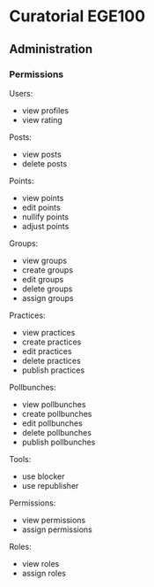 # Curatorial EGE100

## Administration

### Permissions

Users:
* view profiles
* view rating

Posts:
* view posts
* delete posts

Points:
* view points
* edit points
* nullify points
* adjust points

Groups:
* view groups
* create groups
* edit groups
* delete groups
* assign groups

Practices:
* view practices
* create practices
* edit practices
* delete practices
* publish practices

Pollbunches:
* view pollbunches
* create pollbunches
* edit pollbunches
* delete pollbunches
* publish pollbunches

Tools:
* use blocker
* use republisher

Permissions:
* view permissions
* assign permissions

Roles:
* view roles
* assign roles
